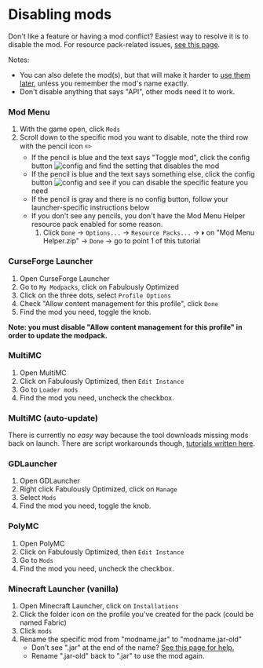 # Disabling mods

Don't like a feature or having a mod conflict? Easiest way to resolve it is to disable the mod. For resource pack-related issues, [see this page](resource-pack-issues.md).

Notes:

* You can also delete the mod(s), but that will make it harder to [use them later](adding-more-mods.md), unless you remember the mod's name exactly.
* Don't disable anything that says "API", other mods need it to work.

### Mod Menu

1. With the game open, click `Mods`
2. Scroll down to the specific mod you want to disable, note the third row with the pencil icon ✏️
   * If the pencil is blue and the text says "Toggle mod", click the config button ![config](https://i.ibb.co/j35cBtn/image.png) and find the setting that disables the mod
   * If the pencil is blue and the text says something else, click the config button ![config](https://i.ibb.co/j35cBtn/image.png) and see if you can disable the specific feature you need
   * If the pencil is gray and there is no config button, follow your launcher-specific instructions below
   * If you don't see any pencils, you don't have the Mod Menu Helper resource pack enabled for some reason.
     1. Click `Done` -> `Options...` -> `Resource Packs...` -> `⏵` on "Mod Menu Helper.zip" -> `Done` -> go to point 1 of this tutorial

### CurseForge Launcher

1. Open CurseForge Launcher
2. Go to `My Modpacks`, click on Fabulously Optimized
3. Click on the three dots, select `Profile Options`
4. Check "Allow content management for this profile", click `Done`
5. Find the mod you need, toggle the knob.

**Note: you must disable "Allow content management for this profile" in order to update the modpack.**

### MultiMC

1. Open MultiMC
2. Click on Fabulously Optimized, then `Edit Instance`
3. Go to `Loader mods`
4. Find the mod you need, uncheck the checkbox.

### MultiMC (auto-update)

There is currently no _easy_ way because the tool downloads missing mods back on launch. There are script workarounds though, [tutorials written here](multimc-auto-update.md#can-i-ignore-some-of-the-mods).

### GDLauncher

1. Open GDLauncher
2. Right click Fabulously Optimized, click on `Manage`
3. Select `Mods`
4. Find the mod you need, toggle the knob.

### PolyMC

1. Open PolyMC
2. Click on Fabulously Optimized, then `Edit Instance`
3. Go to `Mods`
4. Find the mod you need, uncheck the checkbox.

### Minecraft Launcher (vanilla)

1. Open Minecraft Launcher, click on `Installations`
2. Click the folder icon on the profile you've created for the pack (could be named Fabric)
3. Click `mods`
4. Rename the specific mod from "modname.jar" to "modname.jar-old"
   * Don't see ".jar" at the end of the name? [See this page for help.](https://www.thewindowsclub.com/show-file-extensions-in-windows)
   * Rename ".jar-old" back to ".jar" to use the mod again.
